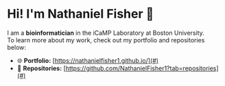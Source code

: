 # Hi! I'm Nathaniel Fisher 🧬

I am a **bioinformatician** in the iCaMP Laboratory at Boston University.  
To learn more about my work, check out my portfolio and repositories below:

- 🌐 **Portfolio:** [https://nathanielfisher1.github.io/](#)  
- 📂 **Repositories:** [https://github.com/NathanielFisher1?tab=repositories](#)